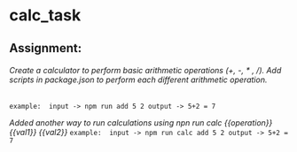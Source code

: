 # calc_task
## Assignment:
###### Create a calculator to perform basic arithmetic operations (+, -, * , /). Add scripts in package.json to perform each different arithmetic operation.
`example: 
      input -> npm run add 5 2
      output -> 5+2 = 7`
      
_Added another way to run calculations using npn run calc {{operation}} {{val1}} {{val2}}_
`example: 
      input -> npm run calc add 5 2
      output -> 5+2 = 7`
